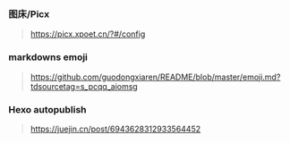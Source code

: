 ### 图床/Picx

<!--my git-token : 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 -->

> https://picx.xpoet.cn/?#/config

### markdowns emoji

> https://github.com/guodongxiaren/README/blob/master/emoji.md?tdsourcetag=s_pcqq_aiomsg

### Hexo autopublish

> https://juejin.cn/post/6943628312933564452
